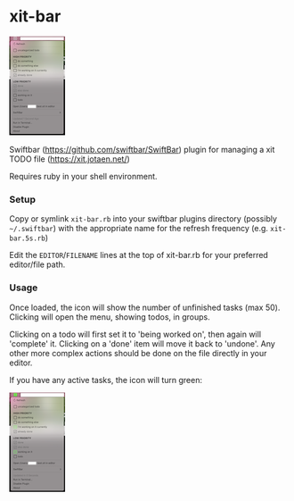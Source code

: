 # xit-bar

![preview](preview_.png)

Swiftbar (https://github.com/swiftbar/SwiftBar) plugin for managing a xit TODO file (https://xit.jotaen.net/)

Requires ruby in your shell environment.

### Setup

Copy or symlink `xit-bar.rb` into your swiftbar plugins directory (possibly `~/.swiftbar`) with the appropriate name for the refresh frequency (e.g. `xit-bar.5s.rb`)

Edit the `EDITOR`/`FILENAME` lines at the top of xit-bar.rb for your preferred editor/file path.

### Usage

Once loaded, the icon will show the number of unfinished tasks (max 50). Clicking will open the menu, showing todos, in groups.

Clicking on a todo will first set it to 'being worked on', then again will 'complete' it. Clicking on a 'done' item will move it back to 'undone'. Any other more complex actions should be done on the file directly in your editor.

If you have any active tasks, the icon will turn green:

![preview](preview-active_.png)
